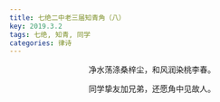 ```yaml
---
title: 七绝二中老三届知青角（八）
key: 2019.3.2
tags: 七绝, 知青, 同学
categories: 律诗
---
```


<p align="center">净水荡涤桑梓尘，和风润染桃李春。
</p>
<p align="center">同学挚友加兄弟，还愿角中见故人。
</p>
